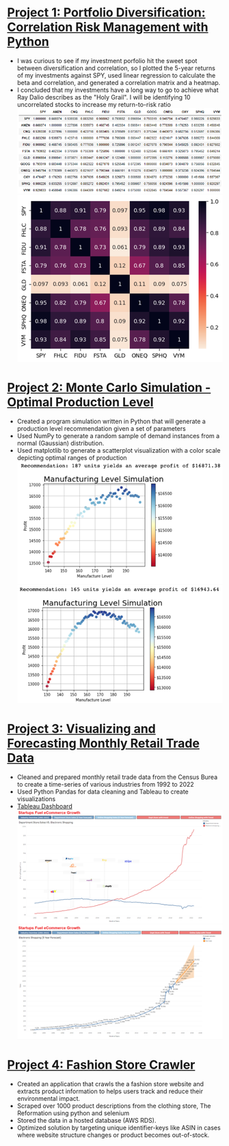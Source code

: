 # [Project 1: Portfolio Diversification: Correlation Risk Management with Python](https://github.com/franklinjtan/Portfolio-Diversification-Correlation-Risk-Management-with-Python)
* I was curious to see if my investment porfolio hit the sweet spot between diversification and correlation, so I plotted the 5-year returns of my investments against SPY, used linear regression to calculate the beta and correlation, and generated a correlation matrix and a heatmap.
* I concluded that my investments have a long way to go to achieve what Ray Dalio describes as the "Holy Grail". I will be identifying 10 uncorrelated stocks to increase my return-to-risk ratio
![Correlation Matrix](/images/correlation_matrix.png)
![Heatmap of Portfolio](/images/heatmap.png)

# [Project 2: Monte Carlo Simulation - Optimal Production Level ](https://github.com/franklinjtan/-Monte-Carlo-Simulation---Optimal-Production-Level-)
* Created a program simulation written in Python that will generate a production level recommendation given a set of parameters
* Used NumPy to generate a random sample of demand instances from a normal (Gaussian) distribution.
* Used matplotlib to generate a scatterplot visualization with a color scale depicting optimal ranges of production
![](/images/fig2.png)
![](/images/fig3.png)

# [Project 3: Visualizing and Forecasting Monthly Retail Trade Data](https://github.com/franklinjtan/Visualizing-and-Forecasting-Monthly-Retail-Trade-Data)
* Cleaned and prepared monthly retail trade data from the Census Burea to create a time-series of various industries from 1992 to 2022
* Used Python Pandas for data cleaning and Tableau to create visualizations
* [Tableau Dashboard](https://public.tableau.com/app/profile/franklin.tan/viz/StartupsFueleCommerceGrowth/Dashboard5)
![](/images/Industry%20Overview.png)
![](/images/Online%20Shopping%20Forecast.png)


# [Project 4: Fashion Store Crawler](https://github.com/franklinjtan/fashion-store-crawler)
* Created an application that crawls the a fashion store website and extracts product information to helps users track and reduce their environmental impact.
* Scraped over 1000 product descriptions from the clothing store, The Reformation using python and selenium
* Stored the data in a hosted database (AWS RDS).
* Optimized solution by targeting unique identifier-keys like ASIN in cases where website structure changes or product becomes out-of-stock.
